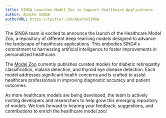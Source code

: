 ```yaml
---
title: SINGA Launches Model Zoo to Support Healthcare Applications
author: Apache SINGA
authorURL: https://twitter.com/ApacheSINGA
---
```


<!--- Licensed to the Apache Software Foundation (ASF) under one or more contributor license agreements.  See the NOTICE file distributed with this work for additional information regarding copyright ownership.  The ASF licenses this file to you under the Apache License, Version 2.0 (the "License"); you may not use this file except in compliance with the License.  You may obtain a copy of the License at http://www.apache.org/licenses/LICENSE-2.0 Unless required by applicable law or agreed to in writing, software distributed under the License is distributed on an "AS IS" BASIS, WITHOUT WARRANTIES OR CONDITIONS OF ANY KIND, either express or implied.  See the License for the specific language governing permissions and limitations under the License.  -->

The SINGA team is excited to announce the launch of the Healthcare Model Zoo, a repository of different deep-learning models designed to advance the landscape of healthcare applications. This embodies SINGA's commitment to harnessing artificial intelligence to foster improvements in personalized healthcare.

The [Model Zoo](https://github.com/apache/singa/tree/dev-postgresql/examples/healthcare/application) currently publishes curated models for diabetic retinopathy classification, malaria detection, and thyroid eye disease detection. Each model addresses significant health concerns and is crafted to assist healthcare professionals in improving diagnostic accuracy and patient outcomes.

As more healthcare models are being developed, the team is actively inviting developers and researchers to help grow this emerging repository of models. We look forward to hearing your feedback, suggestions, and contributions to enrich the healthcare model zoo!
